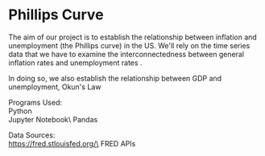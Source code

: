 # Phillips Curve

The aim of our project is to establish the relationship between inflation and unemployment (the Phillips curve) in the US. We'll rely on the time series data that we have to examine the interconnectedness  between general inflation rates and unemployment rates .

In doing so, we also establish the relationship between GDP and unemployment, Okun's Law

Programs Used:\
Python\
Jupyter Notebook\ 
Pandas

Data Sources:\
https://fred.stlouisfed.org/\
FRED APIs 
